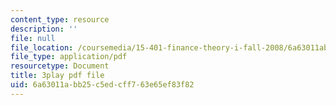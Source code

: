 ```yaml
---
content_type: resource
description: ''
file: null
file_location: /coursemedia/15-401-finance-theory-i-fall-2008/6a63011abb25c5edcff763e65ef83f82_tL7Lcl90Sc0.pdf
file_type: application/pdf
resourcetype: Document
title: 3play pdf file
uid: 6a63011a-bb25-c5ed-cff7-63e65ef83f82
---
```

